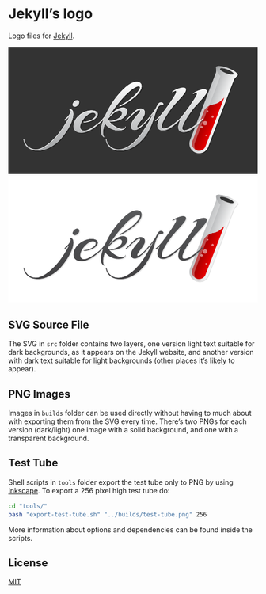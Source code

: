 Jekyll’s logo
===========

Logo files for [Jekyll](http://jekyllrb.com).

![](builds/jekyll-logo-dark-solid.png?raw=true)
![](builds/jekyll-logo-light-transparent.png?raw=true)

## SVG Source File

The SVG in `src` folder contains two layers, one version light text suitable for dark backgrounds,
as it appears on the Jekyll website, and another version with dark text suitable
for light backgrounds (other places it’s likely to appear).

## PNG Images

Images in `builds` folder can be used directly without having to much about
with exporting them from the SVG every time. There’s two PNGs for each version (dark/light)
one image with a solid background, and one with a transparent background.

## Test Tube

Shell scripts in `tools` folder export the test tube only to PNG by using [Inkscape](http://inkscape.org/). To export a 256 pixel high test tube do:

~~~bash
cd "tools/"
bash "export-test-tube.sh" "../builds/test-tube.png" 256
~~~

More information about options and dependencies can be found inside the scripts.

## License

[MIT](LICENSE)
